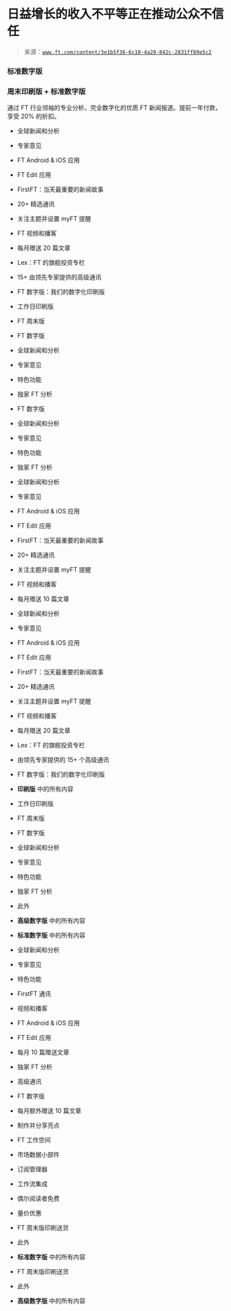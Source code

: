 <!--yml

类别：未分类

日期：2024-05-27 14:52:40

-->

# 日益增长的收入不平等正在推动公众不信任

> 来源：[`www.ft.com/content/3e1b5f36-6c10-4a28-842c-2831ff89e5c2`](https://www.ft.com/content/3e1b5f36-6c10-4a28-842c-2831ff89e5c2)

### 标准数字版

### 周末印刷版 + 标准数字版

通过 FT 行业领袖的专业分析，完全数字化的优质 FT 新闻报道。提前一年付款，享受 20% 的折扣。

+   全球新闻和分析

+   专家意见

+   FT Android & iOS 应用

+   FT Edit 应用

+   FirstFT：当天最重要的新闻故事

+   20+ 精选通讯

+   关注主题并设置 myFT 提醒

+   FT 视频和播客

+   每月赠送 20 篇文章

+   Lex：FT 的旗舰投资专栏

+   15+ 由领先专家提供的高级通讯

+   FT 数字版：我们的数字化印刷版

+   工作日印刷版

+   FT 周末版

+   FT 数字版

+   全球新闻和分析

+   专家意见

+   特色功能

+   独家 FT 分析

+   FT 数字版

+   全球新闻和分析

+   专家意见

+   特色功能

+   独家 FT 分析

+   全球新闻和分析

+   专家意见

+   FT Android & iOS 应用

+   FT Edit 应用

+   FirstFT：当天最重要的新闻故事

+   20+ 精选通讯

+   关注主题并设置 myFT 提醒

+   FT 视频和播客

+   每月赠送 10 篇文章

+   全球新闻和分析

+   专家意见

+   FT Android & iOS 应用

+   FT Edit 应用

+   FirstFT：当天最重要的新闻故事

+   20+ 精选通讯

+   关注主题并设置 myFT 提醒

+   FT 视频和播客

+   每月赠送 20 篇文章

+   Lex：FT 的旗舰投资专栏

+   由领先专家提供的 15+ 个高级通讯

+   FT 数字版：我们的数字化印刷版

+   **印刷版** 中的所有内容

+   工作日印刷版

+   FT 周末版

+   FT 数字版

+   全球新闻和分析

+   专家意见

+   特色功能

+   独家 FT 分析

+   此外

+   **高级数字版** 中的所有内容

+   **标准数字版** 中的所有内容

+   全球新闻和分析

+   专家意见

+   特色功能

+   FirstFT 通讯

+   视频和播客

+   FT Android & iOS 应用

+   FT Edit 应用

+   每月 10 篇赠送文章

+   独家 FT 分析

+   高级通讯

+   FT 数字版

+   每月额外赠送 10 篇文章

+   制作并分享亮点

+   FT 工作空间

+   市场数据小部件

+   订阅管理器

+   工作流集成

+   偶尔阅读者免费

+   量价优惠

+   FT 周末版印刷送货

+   此外

+   **标准数字版** 中的所有内容

+   FT 周末版印刷送货

+   此外

+   **高级数字版** 中的所有内容
